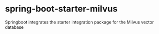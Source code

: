 # spring-boot-starter-milvus
Springboot integrates the starter integration package for the Milvus vector database
